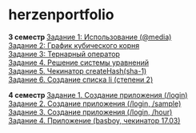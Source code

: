 # herzenportfolio
<h><b>3 семестр </h></b>
<a href=https://kodaktor.ru/g/_30092021one/4202d target="_blank">Задание 1: Использование (@media)</a> <br>
<a href=https://kodaktor.ru/g/2ceca18 target="_blank"> Задание 2: График кубического корня</a> <br>
<a href=https://kodaktor.ru/g/__3db1d target="_blank">Задание 3: Тернарный оператор</a><br>
<a href=https://kodaktor.ru/g/_778e3b5/3f33c target="_blank">Задание 4. Решение системы уравнений</a><br>
<a href= https://github.com/opanasyuzhenkova/herzenportfolio/blob/main/create-sha1.js target="_blank"> Задание 5. Чекинатор createHash(sha-1)</a><br>
<a href=https://kodaktor.ru/g/b61af45 target="_blank">Задание 6. Создание списка li (степени 2)</a><br>

<h><b>4 семестр </h></b>
<a href=https://github.com/opanasyuzhenkova/herzenportfolio/blob/main/4%20sem/pr_1.js target="_blank"> Задание 1. Создание приложения (/login)</a> <br>
<a href=https://github.com/opanasyuzhenkova/herzenportfolio/blob/main/4%20sem/pr_2.js target="_blank"> Задание 2. Создание приложения (/login, /sample)</a> <br>
<a href=https://github.com/opanasyuzhenkova/herzenportfolio/blob/main/4%20sem/pr_3.js target="_blank"> Задание 3. Создание приложения (/login, /hour)</a> <br>
<a href=https://github.com/opanasyuzhenkova/herzenportfolio/blob/main/4%20sem/pr_4.js target="_blank"> Задание 4. Приложение (basboy, чекинатор 17.03)</a> <br>
